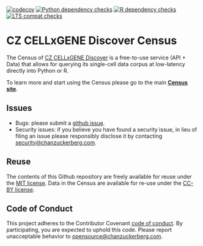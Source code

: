 [![codecov](https://codecov.io/gh/chanzuckerberg/cellxgene-census/branch/main/graph/badge.svg?token=byX1pyDlc9)](https://codecov.io/gh/chanzuckerberg/cellxgene-census)
[![Python dependency checks](https://github.com/chanzuckerberg/cellxgene-census/actions/workflows/py-dependency-check.yml/badge.svg)](https://github.com/chanzuckerberg/cellxgene-census/actions/workflows/py-dependency-check.yml)
[![R dependency checks](https://github.com/chanzuckerberg/cellxgene-census/actions/workflows/r-dependency-check.yml/badge.svg)](https://github.com/chanzuckerberg/cellxgene-census/actions/workflows/r-dependency-check.yml)
[![LTS compat checks](https://github.com/chanzuckerberg/cellxgene-census/actions/workflows/lts-compat-check.yml/badge.svg)](https://github.com/chanzuckerberg/cellxgene-census/actions/workflows/lts-compat-check.yml)

# CZ CELLxGENE Discover Census

The Census of [CZ CELLxGENE Discover](https://cellxgene.cziscience.com/) is a free-to-use service (API + Data) that allows for querying its single-cell data corpus at low-latency directly into Python or R.

To learn more and start using the Census please go to the main [**Census site**](https://chanzuckerberg.github.io/cellxgene-census/).

## Issues

- Bugs: please submit a [github issue](https://github.com/chanzuckerberg/cellxgene-census/issues).
- Security issues: if you believe you have found a security issue, in lieu of filing an issue please responsibly disclose it by contacting <security@chanzuckerberg.com>.

## Reuse

The contents of this Github repository are freely available for reuse under the [MIT license](https://opensource.org/licenses/MIT). Data in the Census are available for re-use under the [CC-BY license](https://creativecommons.org/licenses/by/4.0/).

## Code of Conduct

This project adheres to the Contributor Covenant [code of conduct](https://github.com/chanzuckerberg/.github/blob/master/CODE_OF_CONDUCT.md). By participating, you are expected to uphold this code. Please report unacceptable behavior to <opensource@chanzuckerberg.com>.
